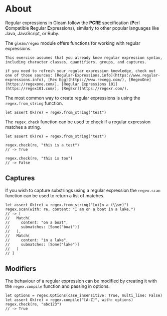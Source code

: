 # About

Regular expressions in Gleam follow the **PCRE** specification (**P**erl **C**ompatible **R**egular **E**xpressions), similarly to other popular languages like Java, JavaScript, or Ruby.

The `gleam/regex` module offers functions for working with regular expressions.

~~~~exercism/note
This exercise assumes that you already know regular expression syntax, including character classes, quantifiers, groups, and captures.

if you need to refresh your regular expression knowledge, check out one of those sources: [Regular-Expressions.info](https://www.regular-expressions.info), [Rex Egg](https://www.rexegg.com/), [RegexOne](https://regexone.com/), [Regular Expressions 101](https://regex101.com/), [RegExr](https://regexr.com/).
~~~~

The most common way to create regular expressions is using the `regex.from_string` function.

```gleam
let assert Ok(re) = regex.from_string("test")
```

The `regex.check` function can be used to check if a regular expression matches a string.

```gleam
let assert Ok(re) = regex.from_string("test")

regex.check(re, "this is a test")
// -> True

regex.check(re, "this is too")
// -> False
```


## Captures

If you wish to capture substrings using a regular expression the `regex.scan` function can be used to return a list of matches.

```gleam
let assert Ok(re) = regex.from_string("[oi]n a (\\w+)")
regex.scan(with: re, content: "I am on a boat in a lake.")
// -> [
//   Match(
//     content: "on a boat",
//     submatches: [Some("boat")]
//   ),
//   Match(
//     content: "in a lake",
//     submatches: [Some("lake")]
//   )
// ]
```

## Modifiers

The behaviour of a regular expression can be modified by creating it with the `regex.compile` function and passing in options.

```gleam
let options = regex.Options(case_insensitive: True, multi_line: False)
let assert Ok(re) = regex.compile("[A-Z]", with: options)
regex.check(re, "abc123")
// -> True
```
